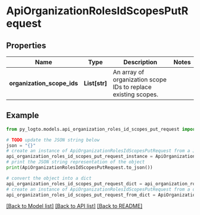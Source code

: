 # ApiOrganizationRolesIdScopesPutRequest


## Properties

Name | Type | Description | Notes
------------ | ------------- | ------------- | -------------
**organization_scope_ids** | **List[str]** | An array of organization scope IDs to replace existing scopes. | 

## Example

```python
from py_logto.models.api_organization_roles_id_scopes_put_request import ApiOrganizationRolesIdScopesPutRequest

# TODO update the JSON string below
json = "{}"
# create an instance of ApiOrganizationRolesIdScopesPutRequest from a JSON string
api_organization_roles_id_scopes_put_request_instance = ApiOrganizationRolesIdScopesPutRequest.from_json(json)
# print the JSON string representation of the object
print(ApiOrganizationRolesIdScopesPutRequest.to_json())

# convert the object into a dict
api_organization_roles_id_scopes_put_request_dict = api_organization_roles_id_scopes_put_request_instance.to_dict()
# create an instance of ApiOrganizationRolesIdScopesPutRequest from a dict
api_organization_roles_id_scopes_put_request_from_dict = ApiOrganizationRolesIdScopesPutRequest.from_dict(api_organization_roles_id_scopes_put_request_dict)
```
[[Back to Model list]](../README.md#documentation-for-models) [[Back to API list]](../README.md#documentation-for-api-endpoints) [[Back to README]](../README.md)


